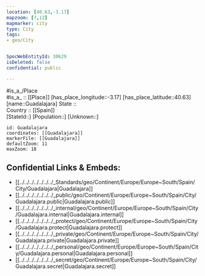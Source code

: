 ```yaml
---
location: [40.63,-3.17] 
mapzoom: [7,12] 
mapmarker: city 
type: City
tags:
- geo/City


SpocWebEntityId: 30629
isDeleted: false
confidential: public

---
```

#is_a_/Place  
#is_a_ :: [[Place]] 
[has_place_longitude::-3.17] 
[has_place_latitude::40.63] 
[name::Guadalajara] 
State ::  
Country :: [[Spain]]  
[StateId::] 
[Population::] 
[Unknown::] 


```leaflet
id: Guadalajara
coordinates: [[Guadalajara]] 
markerFile: [[Guadalajara]] 
defaultZoom: 11 
maxZoom: 18
```


## Confidential Links & Embeds: 
- [[../../../../../../../_Standards/geo/Continent/Europe/Europe~South/Spain/City/Guadalajara|Guadalajara]] 
- [[../../../../../../../_public/geo/Continent/Europe/Europe~South/Spain/City/Guadalajara.public|Guadalajara.public]] 
- [[../../../../../../../_internal/geo/Continent/Europe/Europe~South/Spain/City/Guadalajara.internal|Guadalajara.internal]] 
- [[../../../../../../../_protect/geo/Continent/Europe/Europe~South/Spain/City/Guadalajara.protect|Guadalajara.protect]] 
- [[../../../../../../../_private/geo/Continent/Europe/Europe~South/Spain/City/Guadalajara.private|Guadalajara.private]] 
- [[../../../../../../../_personal/geo/Continent/Europe/Europe~South/Spain/City/Guadalajara.personal|Guadalajara.personal]] 
- [[../../../../../../../_secret/geo/Continent/Europe/Europe~South/Spain/City/Guadalajara.secret|Guadalajara.secret]] 
